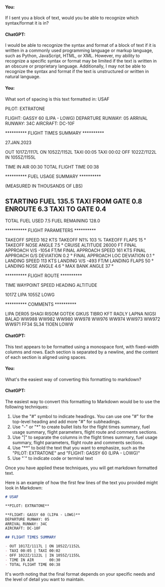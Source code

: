 #### You:
If I sent you a block of text, would you be able to recognize which syntax/format it is in?

#### ChatGPT:
I would be able to recognize the syntax and format of a block of text if it is written in a commonly used programming language or markup language, such as Python, JavaScript, HTML, or XML. However, my ability to recognize a specific syntax or format may be limited if the text is written in an obscure or proprietary language. Additionally, I may not be able to recognize the syntax and format if the text is unstructured or written in natural language.

#### You:
What sort of spacing is this text formatted in:
USAF

PILOT: EXTRATONE

FLIGHT:             GASSY 60 (LIPA - LOWG)
DEPARTURE RUNWAY:   05
ARRIVAL RUNWAY:     34C
AIRCRAFT:           DC-10F

********** FLIGHT TIMES SUMMARY **********

27.JAN.2023

OUT 1017Z/1117L             ON 1052Z/1152L
    TAXI 00:05                 TAXI 00:02
OFF 1022Z/1122L             IN 1055Z/1155L

TIME IN AIR       00:30
TOTAL FLIGHT TIME 00:38

**********  FUEL USAGE SUMMARY  **********

(MEASURED IN THOUSANDS OF LBS)

STARTING FUEL                   135.5
TAXI FROM GATE                    0.8
ENROUTE                           6.3
TAXI TO GATE                      0.4
----
TOTAL FUEL USED                   7.5
FUEL REMAINING                  128.0


**********  FLIGHT PARAMETERS   **********

TAKEOFF SPEED                     162 KTS
TAKEOFF N1%                       103 %
TAKEOFF FLAPS                      15 °
TAKEOFF NOSE ANGLE                7.5 °
CRUISE ALTITUDE                 26000 FT
FINAL APPROACH V/S              -1054 FT/M
FINAL APPROACH SPEED              161 KTS
FINAL APPROACH G/S DEVIATION      0.2 °
FINAL APPROACH LOC DEVIATION      0.1 °
LANDING SPEED                     113 KTS
LANDING V/S                      -493 FT/M
LANDING FLAPS                      50 °
LANDING NOSE ANGLE                4.6 °
MAX BANK ANGLE                     37 °

**********     FLIGHT ROUTE     **********

TIME    WAYPOINT    SPEED     HEADING      ALTITUDE

1017Z   LIPA
1055Z   LOWG

**********       COMMENTS       **********

LIPA DER05 SHAGI RISOM GOTEK GIKUS TIBRO KFT RADLY LAPNA NIGSI BALAD WW988 WW982 WW980 WW978 WW976 WW974 WW973 WW972 WW971 FF34 SL34 11OEN LOWW


#### ChatGPT:
This text appears to be formatted using a monospace font, with fixed-width columns and rows. Each section is separated by a newline, and the content of each section is aligned using spaces.

#### You:
What's the easiest way of converting this formatting to markdown?

#### ChatGPT:
The easiest way to convert this formatting to Markdown would be to use the following techniques:

1. Use the "#" symbol to indicate headings. You can use one "#" for the top-level heading and add more "#" for subheadings.
2. Use "-" or "*" to create bullet lists for the flight times summary, fuel usage summary, flight parameters, flight route and comments sections.
3. Use "|" to separate the columns in the flight times summary, fuel usage summary, flight parameters, flight route and comments sections.
4. Use "**" to bold the text that you want to emphasize, such as the "PILOT: EXTRATONE" and "FLIGHT: GASSY 60 (LIPA - LOWG)"
5. Use "`" to indicate code or terminal text

Once you have applied these techniques, you will get markdown formatted text.

Here is an example of how the first few lines of the text you provided might look in Markdown:

```markdown
# USAF

**PILOT: EXTRATONE**

**FLIGHT: GASSY 60 (LIPA - LOWG)**
DEPARTURE RUNWAY: 05
ARRIVAL RUNWAY: 34C
AIRCRAFT: DC-10F

## FLIGHT TIMES SUMMARY

- OUT 1017Z/1117L | ON 1052Z/1152L
- TAXI 00:05 | TAXI 00:02
- OFF 1022Z/1122L | IN 1055Z/1155L
- TIME IN AIR       00:30
- TOTAL FLIGHT TIME 00:38
```

It's worth noting that the final format depends on your specific needs and the level of detail you want to maintain.